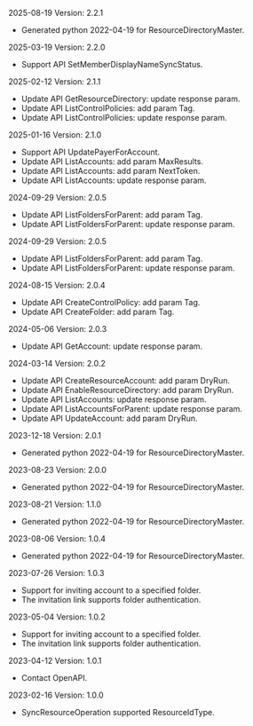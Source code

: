 2025-08-19 Version: 2.2.1
- Generated python 2022-04-19 for ResourceDirectoryMaster.

2025-03-19 Version: 2.2.0
- Support API SetMemberDisplayNameSyncStatus.


2025-02-12 Version: 2.1.1
- Update API GetResourceDirectory: update response param.
- Update API ListControlPolicies: add param Tag.
- Update API ListControlPolicies: update response param.


2025-01-16 Version: 2.1.0
- Support API UpdatePayerForAccount.
- Update API ListAccounts: add param MaxResults.
- Update API ListAccounts: add param NextToken.
- Update API ListAccounts: update response param.


2024-09-29 Version: 2.0.5
- Update API ListFoldersForParent: add param Tag.
- Update API ListFoldersForParent: update response param.


2024-09-29 Version: 2.0.5
- Update API ListFoldersForParent: add param Tag.
- Update API ListFoldersForParent: update response param.


2024-08-15 Version: 2.0.4
- Update API CreateControlPolicy: add param Tag.
- Update API CreateFolder: add param Tag.


2024-05-06 Version: 2.0.3
- Update API GetAccount: update response param.


2024-03-14 Version: 2.0.2
- Update API CreateResourceAccount: add param DryRun.
- Update API EnableResourceDirectory: add param DryRun.
- Update API ListAccounts: update response param.
- Update API ListAccountsForParent: update response param.
- Update API UpdateAccount: add param DryRun.


2023-12-18 Version: 2.0.1
- Generated python 2022-04-19 for ResourceDirectoryMaster.

2023-08-23 Version: 2.0.0
- Generated python 2022-04-19 for ResourceDirectoryMaster.

2023-08-21 Version: 1.1.0
- Generated python 2022-04-19 for ResourceDirectoryMaster.

2023-08-06 Version: 1.0.4
- Generated python 2022-04-19 for ResourceDirectoryMaster.

2023-07-26 Version: 1.0.3
- Support for inviting account to a specified folder.
- The invitation link supports folder authentication.

2023-05-04 Version: 1.0.2
- Support for inviting account to a specified folder.
- The invitation link supports folder authentication.

2023-04-12 Version: 1.0.1
- Contact OpenAPI.

2023-02-16 Version: 1.0.0
- SyncResourceOperation supported ResourceIdType.

